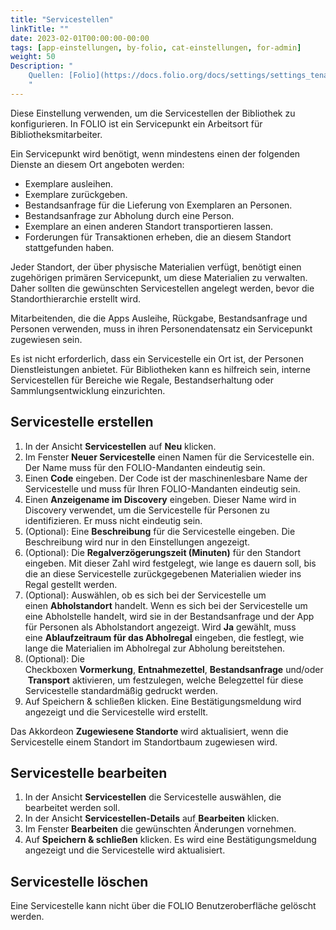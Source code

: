 ```yaml
---
title: "Servicestellen"
linkTitle: ""
date: 2023-02-01T00:00:00-00:00
tags: [app-einstellungen, by-folio, cat-einstellungen, for-admin]
weight: 50
Description: "
    Quellen: [Folio](https://docs.folio.org/docs/settings/settings_tenant/settings_tenant/#settings--tenant--service-points) & [GBV](https://info.gbv.de/display/FOLIOGBVEXTERN/Einstellungen+(Mandant):+Servicestellen)
    "
---
```


Diese Einstellung verwenden, um die Servicestellen der Bibliothek zu konfigurieren. In FOLIO ist ein Servicepunkt ein Arbeitsort für Bibliotheksmitarbeiter.

Ein Servicepunkt wird benötigt, wenn mindestens einen der folgenden Dienste an diesem Ort angeboten werden:

-   Exemplare ausleihen.
-   Exemplare zurückgeben.
-   Bestandsanfrage für die Lieferung von Exemplaren an Personen.
-   Bestandsanfrage zur Abholung durch eine Person.
-   Exemplare an einen anderen Standort transportieren lassen.
-   Forderungen für Transaktionen erheben, die an diesem Standort stattgefunden haben.

Jeder Standort, der über physische Materialien verfügt, benötigt einen zugehörigen primären Servicepunkt, um diese Materialien zu verwalten. Daher sollten die gewünschten Servicestellen angelegt werden, bevor die Standorthierarchie erstellt wird.

Mitarbeitenden, die die Apps Ausleihe, Rückgabe, Bestandsanfrage und Personen verwenden, muss in ihren Personendatensatz ein Servicepunkt zugewiesen sein.

Es ist nicht erforderlich, dass ein Servicestelle ein Ort ist, der Personen Dienstleistungen anbietet. Für Bibliotheken kann es hilfreich sein, interne Servicestellen für Bereiche wie Regale, Bestandserhaltung oder Sammlungsentwicklung einzurichten.

## Servicestelle erstellen

1.  In der Ansicht **Servicestellen** auf **Neu** klicken.
2.  Im Fenster **Neuer Servicestelle** einen Namen für die Servicestelle ein. Der Name muss für den FOLIO-Mandanten eindeutig sein.
3.  Einen **Code** eingeben. Der Code ist der maschinenlesbare Name der Servicestelle und muss für Ihren FOLIO-Mandanten eindeutig sein.
4.  Einen **Anzeigename im Discovery** eingeben. Dieser Name wird in Discovery verwendet, um die Servicestelle für Personen zu identifizieren. Er muss nicht eindeutig sein.
5.  (Optional): Eine **Beschreibung** für die Servicestelle eingeben. Die Beschreibung wird nur in den Einstellungen angezeigt.
6.  (Optional): Die **Regalverzögerungszeit (Minuten)** für den Standort eingeben. Mit dieser Zahl wird festgelegt, wie lange es dauern soll, bis die an diese Servicestelle zurückgegebenen Materialien wieder ins Regal gestellt werden.
7.  (Optional): Auswählen, ob es sich bei der Servicestelle um einen **Abholstandort** handelt. Wenn es sich bei der Servicestelle um eine Abholstelle handelt, wird sie in der Bestandsanfrage und der App für Personen als Abholstandort angezeigt. Wird **Ja** gewählt, muss eine **Ablaufzeitraum für das Abholregal** eingeben, die festlegt, wie lange die Materialien im Abholregal zur Abholung bereitstehen.
8.  (Optional): Die Checkboxen **Vormerkung**, **Entnahmezettel**, **Bestandsanfrage** und/oder **Transport** aktivieren, um festzulegen, welche Belegzettel für diese Servicestelle standardmäßig gedruckt werden.
9.  Auf Speichern & schließen klicken. Eine Bestätigungsmeldung wird angezeigt und die Servicestelle wird erstellt.

Das Akkordeon **Zugewiesene Standorte** wird aktualisiert, wenn die Servicestelle einem Standort im Standortbaum zugewiesen wird.

## Servicestelle bearbeiten

1.  In der Ansicht **Servicestellen** die Servicestelle auswählen, die bearbeitet werden soll.
2.  In der Ansicht **Servicestellen-Details** auf **Bearbeiten** klicken.
3.  Im Fenster **Bearbeiten** die gewünschten Änderungen vornehmen.
4.  Auf **Speichern & schließen** klicken. Es wird eine Bestätigungsmeldung angezeigt und die Servicestelle wird aktualisiert.

## Servicestelle löschen

Eine Servicestelle kann nicht über die FOLIO Benutzeroberfläche gelöscht werden.
